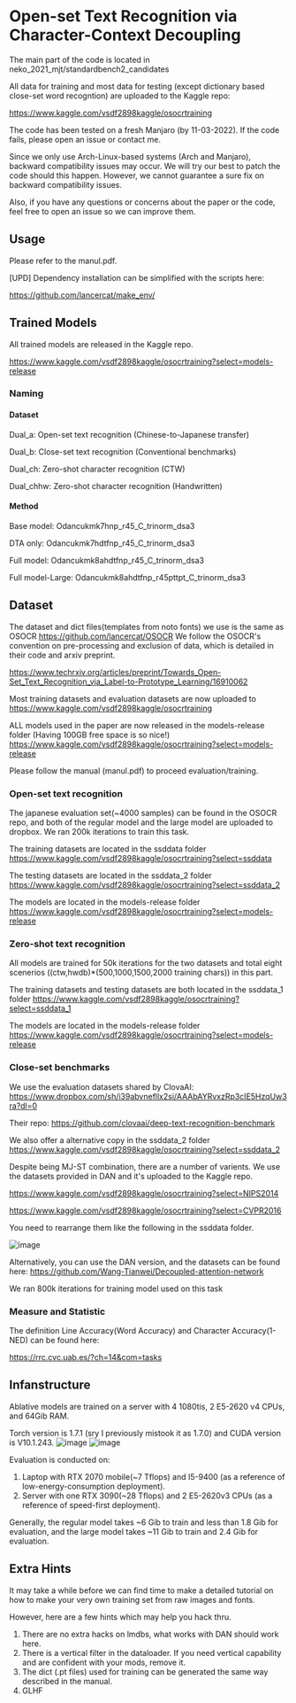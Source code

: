 # Open-set Text Recognition via Character-Context Decoupling

The main part of the code is located in neko_2021_mjt/standardbench2_candidates

All data for training and most data for testing (except dictionary based close-set word recogntion) are uploaded to the Kaggle repo:

https://www.kaggle.com/vsdf2898kaggle/osocrtraining

The code has been tested on a fresh Manjaro (by 11-03-2022). If the code fails, please open an issue or contact me. 

Since we only use Arch-Linux-based systems (Arch and Manjaro), backward compatibility issues may occur. We will try our best to patch the code should this happen. However, we cannot guarantee a sure fix on backward compatibility issues. 

Also, if you have any questions or concerns about the paper or the code, feel free to open an issue so we can improve them. 


## Usage 


Please refer to the manul.pdf. 

[UPD] Dependency installation can be simplified with the scripts here:

https://github.com/lancercat/make_env/

## Trained Models 
All trained models are released in the Kaggle repo.

https://www.kaggle.com/vsdf2898kaggle/osocrtraining?select=models-release

### Naming 

#### Dataset
Dual_a: Open-set text recognition (Chinese-to-Japanese transfer)

Dual_b: Close-set text recognition (Conventional benchmarks)

Dual_ch: Zero-shot character recognition (CTW)

Dual_chhw: Zero-shot character recognition (Handwritten)

#### Method

Base model: Odancukmk7hnp_r45_C_trinorm_dsa3

DTA only: Odancukmk7hdtfnp_r45_C_trinorm_dsa3

Full model: Odancukmk8ahdtfnp_r45_C_trinorm_dsa3

Full model-Large: Odancukmk8ahdtfnp_r45pttpt_C_trinorm_dsa3

## Dataset
The dataset and dict files(templates from noto fonts) we use is the same as OSOCR
https://github.com/lancercat/OSOCR
We follow the OSOCR's convention on pre-processing and exclusion of data, which is detailed in their code and arxiv preprint.

https://www.techrxiv.org/articles/preprint/Towards_Open-Set_Text_Recognition_via_Label-to-Prototype_Learning/16910062

Most training datasets and evaluation datasets are now uploaded to 
https://www.kaggle.com/vsdf2898kaggle/osocrtraining


ALL models used in the paper are now released in the models-release folder (Having 100GB free space is so nice!)
https://www.kaggle.com/vsdf2898kaggle/osocrtraining?select=models-release

Please follow the manual (manul.pdf) to proceed evaluation/training.


### Open-set text recognition
The japanese evaluation set(~4000 samples) can be found in the OSOCR repo, and both of the regular model and the large model are uploaded to dropbox. We ran 200k iterations to train this task. 

The training datasets are located in the ssddata folder
https://www.kaggle.com/vsdf2898kaggle/osocrtraining?select=ssddata

The testing datasets are located in the ssddata_2 folder
https://www.kaggle.com/vsdf2898kaggle/osocrtraining?select=ssddata_2

The models are located in the models-release folder
https://www.kaggle.com/vsdf2898kaggle/osocrtraining?select=models-release

### Zero-shot text recognition
All models are trained for 50k iterations for the two datasets and total eight scenerios ((ctw,hwdb)\*(500,1000,1500,2000 training chars)) in this part.

The training datasets and testing datasets are both located in the ssddata_1 folder
https://www.kaggle.com/vsdf2898kaggle/osocrtraining?select=ssddata_1

The models are located in the models-release folder
https://www.kaggle.com/vsdf2898kaggle/osocrtraining?select=models-release


### Close-set benchmarks

We use the evaluation datasets shared by ClovaAI: 
https://www.dropbox.com/sh/i39abvnefllx2si/AAAbAYRvxzRp3cIE5HzqUw3ra?dl=0

Their repo: https://github.com/clovaai/deep-text-recognition-benchmark

We also offer a alternative copy in the ssddata_2 folder
https://www.kaggle.com/vsdf2898kaggle/osocrtraining?select=ssddata_2 



Despite being MJ-ST combination, there are a number of varients. We use the datasets provided in DAN and it's uploaded to the Kaggle repo.

https://www.kaggle.com/vsdf2898kaggle/osocrtraining?select=NIPS2014

https://www.kaggle.com/vsdf2898kaggle/osocrtraining?select=CVPR2016

You need to rearrange them like the following in the ssddata folder.

![image](https://user-images.githubusercontent.com/59994105/157666662-db003c7f-baff-4584-bbe9-db5d75d45c12.png)


Alternatively, you can use the DAN version, and the datasets can be found here:
https://github.com/Wang-Tianwei/Decoupled-attention-network


We ran 800k iterations for training model used on this task


### Measure and Statistic
The definition Line Accuracy(Word Accuracy) and Character Accuracy(1-NED) can be found here:

https://rrc.cvc.uab.es/?ch=14&com=tasks

## Infanstructure
Ablative models are trained on a server with 4 1080tis, 2 E5-2620 v4 CPUs, and 64Gib RAM.

Torch version is 1.7.1 (sry I previously mistook it as 1.7.0) and CUDA version is V10.1.243.
![image](https://user-images.githubusercontent.com/59994105/194462501-a830c9e4-7356-4c24-a72a-7721b2ed248c.png)
![image](https://user-images.githubusercontent.com/59994105/194462817-08761759-a2c8-4816-97a5-1862317929fa.png)


Evaluation is conducted on:
1. Laptop with RTX 2070 mobile(~7 Tflops) and I5-9400 (as a reference of low-energy-consumption deployment).
2. Server with one RTX 3090(~28 Tflops) and 2 E5-2620v3 CPUs (as a reference of speed-first deployment).

Generally, the regular model takes ~6 Gib to train and less than 1.8 Gib for evaluation, and the large model takes ~11 Gib to train and 2.4 Gib for evaluation.

## Extra Hints
It may take a while before we can find time to make a detailed tutorial on how to make your very own training set from raw images and fonts.

However, here are a few hints which may help you hack thru.
1) There are no extra hacks on lmdbs, what works with DAN should work here.  
2) There is a vertical filter in the dataloader. If you need vertical capability and are confident with your mods, remove it.
3) The dict (.pt files) used for training can be generated the same way described in the manual.
4) GLHF
